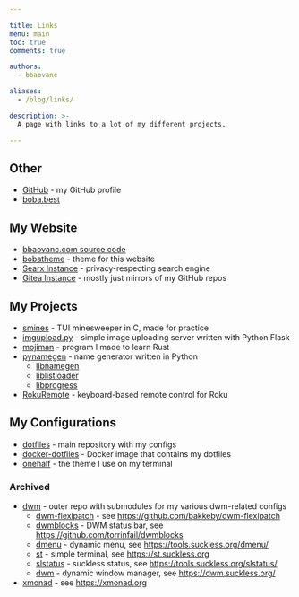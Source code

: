 ```yaml
---

title: Links
menu: main
toc: true
comments: true

authors:
  - bbaovanc

aliases:
  - /blog/links/

description: >-
  A page with links to a lot of my different projects.

---
```


## Other

- [GitHub](https://github.com/BBaoVanC/) - my GitHub profile
- [boba.best](https://boba.best/)

## My Website

- [bbaovanc.com source code](https://github.com/BBaoVanC/bbaovanc.com)
- [bobatheme](https://github.com/BBaoVanC/bobatheme) - theme for this
  website <!--- [bobaforum](https://talkyard.bbaovanc.com) - my public forum -->
- [Searx Instance](https://search.bbaovanc.com/) - privacy-respecting search
  engine
- [Gitea Instance](https://git.bbaovanc.com/) - mostly just mirrors of my GitHub
  repos

## My Projects

- [smines](https://github.com/BBaoVanC/smines) - TUI minesweeper in C, made for
  practice
- [imgupload.py](https://github.com/imgupload-py/imgupload.py) - simple image
  uploading server written with Python Flask
- [mojiman](https://github.com/BBaoVanC/mojiman) - program I made to learn Rust
- [pynamegen](https://git.bbaovanc.com/bbaovanc/pynamegen) - name generator
  written in Python
  - [libnamegen](https://git.bbaovanc.com/bbaovanc/libnamegen)
  - [liblistloader](https://git.bbaovanc.com/bbaovanc/liblistloader)
  - [libprogress](https://git.bbaovanc.com/bbaovanc/libprogress)
- [RokuRemote](https://github.com/BBaoVanC/RokuRemote) - keyboard-based remote
  control for Roku

## My Configurations

- [dotfiles](https://github.com/BBaoVanC/dotfiles) - main repository with my
  configs
- [docker-dotfiles](https://github.com/BBaoVanC/docker-dotfiles) - Docker image
  that contains my dotfiles
- [onehalf](https://github.com/BBaoVanC/onehalf) - the theme I use on my
  terminal

### Archived

- [dwm](https://github.com/BBaoVanC/.dwm) - outer repo with submodules for my
  various dwm-related configs
  - [dwm-flexipatch](https://github.com/BBaoVanC/dwm-flexipatch) - see
    https://github.com/bakkeby/dwm-flexipatch
  - [dwmblocks](https://github.com/BBaoVanC/dwmblocks) - DWM status bar, see
    https://github.com/torrinfail/dwmblocks
  - [dmenu](https://github.com/BBaoVanC/dmenu) - dynamic menu, see
    https://tools.suckless.org/dmenu/
  - [st](https://github.com/BBaoVanC/st) - simple terminal, see
    https://st.suckless.org
  - [slstatus](https://github.com/BBaoVanC/slstatus) - suckless status, see
    https://tools.suckless.org/slstatus/
  - [dwm](https://github.com/BBaoVanC/dwm) - dynamic window manager, see
    https://dwm.suckless.org/
- [xmonad](https://github.com/BBaoVanC/.xmonad) - see https://xmonad.org
